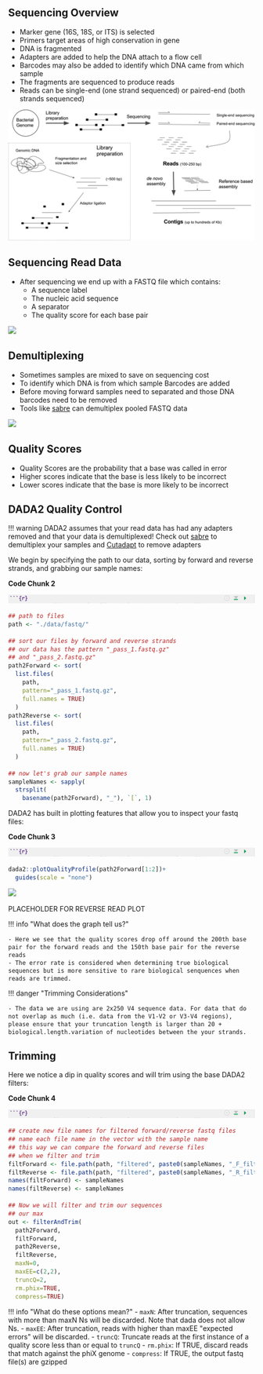 ## Sequencing Overview

- Marker gene (16S, 18S, or ITS) is selected
- Primers target areas of high conservation in gene 
- DNA is fragmented 
- Adapters are added to help the DNA attach to a flow cell
- Barcodes may also be added to identify which DNA came from which sample
- The fragments are sequenced to produce reads
- Reads can be single-end (one strand sequenced) or paired-end (both strands sequenced) 

![](images/sequencing2.jpeg)

## Sequencing Read Data

- After sequencing we end up with a FASTQ file which contains:
    - A sequence label
    - The nucleic acid sequence
    - A separator
    - The quality score for each base pair

![](images/read-data.png)

## Demultiplexing

- Sometimes samples are mixed to save on sequencing cost 
- To identify which DNA is from which sample Barcodes are added
- Before moving forward samples need to separated and those DNA barcodes need to be removed 
- Tools like [sabre](https://github.com/najoshi/sabre) can demultiplex pooled FASTQ data

![](images/demultiplex.jpg)

## Quality Scores

- Quality Scores are the probability that a base was called in error
- Higher scores indicate that the base is less likely to be incorrect
- Lower scores indicate that the base is more likely to be incorrect

## DADA2 Quality Control

!!! warning
    DADA2 assumes that your read data has had any adapters removed and that your data is demultiplexed! 
    Check out [sabre](https://github.com/najoshi/sabre) to demultiplex your samples and [Cutadapt](https://cutadapt.readthedocs.io/en/stable/)
    to remove adapters
   
We begin by specifying the path to our data, sorting by forward and reverse strands, and grabbing our sample names:

**Code Chunk 2**

![](images/r-markdown-header.png)

```R
## path to files
path <- "./data/fastq/"

## sort our files by forward and reverse strands
## our data has the pattern "_pass_1.fastq.gz" 
## and "_pass_2.fastq.gz"
path2Forward <- sort(
  list.files(
    path,
    pattern="_pass_1.fastq.gz",
    full.names = TRUE)
  )
path2Reverse <- sort(
  list.files(
    path,
    pattern="_pass_2.fastq.gz",
    full.names = TRUE)
  )

## now let's grab our sample names
sampleNames <- sapply(
  strsplit(
    basename(path2Forward), "_"), `[`, 1)
```

DADA2 has built in plotting features that allow you to inspect your fastq files:

**Code Chunk 3**

![](images/r-markdown-header.png)

```R
dada2::plotQualityProfile(path2Forward[1:2])+
  guides(scale = "none")
```

![](images/quality-control-plot.png)

PLACEHOLDER FOR REVERSE READ PLOT

!!! info "What does the graph tell us?"

    - Here we see that the quality scores drop off around the 200th base pair for the forward reads and the 150th base pair for the reverse reads
    - The error rate is considered when determining true biological sequences but is more sensitive to rare biological senquences when reads are trimmed.

!!! danger "Trimming Considerations"
    
    - The data we are using are 2x250 V4 sequence data. For data that do not overlap as much (i.e. data from the V1-V2 or V3-V4 regions), please ensure that your truncation length is larger than 20 + biological.length.variation of nucleotides between the your strands. 

## Trimming 

Here we notice a dip in quality scores and will trim using the base DADA2 filters:

**Code Chunk 4**

![](images/r-markdown-header.png)

```R
## create new file names for filtered forward/reverse fastq files
## name each file name in the vector with the sample name
## this way we can compare the forward and reverse files 
## when we filter and trim
filtForward <- file.path(path, "filtered", paste0(sampleNames, "_F_filt.fastq.gz"))
filtReverse <- file.path(path, "filtered", paste0(sampleNames, "_R_filt.fastq.gz"))
names(filtForward) <- sampleNames
names(filtReverse) <- sampleNames

## Now we will filter and trim our sequences
## our max 
out <- filterAndTrim(
  path2Forward,
  filtForward,
  path2Reverse, 
  filtReverse,
  maxN=0, 
  maxEE=c(2,2), 
  truncQ=2, 
  rm.phix=TRUE,
  compress=TRUE)
```

!!! info "What do these options mean?"
    - `maxN`: After truncation, sequences with more than maxN Ns will be discarded. Note that dada does not allow Ns.
    - `maxEE`: After truncation, reads with higher than maxEE "expected errors" will be discarded.
    - `truncQ`: Truncate reads at the first instance of a quality score less than or equal to `truncQ`
    - `rm.phix`: If TRUE, discard reads that match against the phiX genome
    - `compress`:  If TRUE, the output fastq file(s) are gzipped

